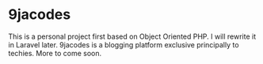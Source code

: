 # 9jacodes
This is a personal project first based on Object Oriented PHP. I will rewrite it in Laravel later. 9jacodes is a blogging platform exclusive principally to techies. More to come soon.
